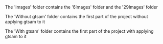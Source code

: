 The 'Images' folder contains the '6Images' folder and the '29Images' folder

The 'Without gtsam' folder contains the first part of the project without applying gtsam to it

The 'With gtsam' folder contains the first part of the project with applying gtsam to it
